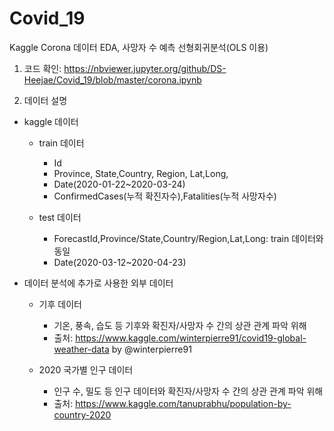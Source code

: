 # Covid_19

Kaggle Corona 데이터 EDA, 사망자 수 예측 선형회귀분석(OLS 이용)

1. 코드 확인:
https://nbviewer.jupyter.org/github/DS-Heejae/Covid_19/blob/master/corona.ipynb

2. 데이터 설명

- kaggle 데이터
  - train 데이터
    - Id
    - Province, State,Country, Region, Lat,Long,
    - Date(2020-01-22~2020-03-24)
    - ConfirmedCases(누적 확진자수),Fatalities(누적 사망자수)
    
  - test 데이터
    - ForecastId,Province/State,Country/Region,Lat,Long: train 데이터와 동일
    - Date(2020-03-12~2020-04-23)
    
    
- 데이터 분석에 추가로 사용한 외부 데이터
  - 기후 데이터
    - 기온, 풍속, 습도 등 기후와 확진자/사망자 수 간의 상관 관계 파악 위해
    - 출처: https://www.kaggle.com/winterpierre91/covid19-global-weather-data by @winterpierre91

  - 2020 국가별 인구 데이터
    - 인구 수, 밀도 등 인구 데이터와 확진자/사망자 수 간의 상관 관계 파악 위해
    - 출처: https://www.kaggle.com/tanuprabhu/population-by-country-2020
